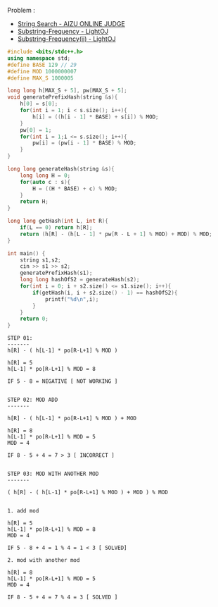 Problem :
- [String Search - AIZU ONLINE JUDGE](https://judge.u-aizu.ac.jp/onlinejudge/description.jsp?id=ALDS1_14_B)
- [Substring-Frequency - LightOJ](https://lightoj.com/problem/substring-frequency)
- [Substring-Frequency(ii) - LightOJ](https://lightoj.com/problem/substring-frequency-ii)

```c++
#include <bits/stdc++.h>
using namespace std;
#define BASE 129 // 29
#define MOD 1000000007
#define MAX_S 1000005

long long h[MAX_S + 5], pw[MAX_S + 5];
void generatePrefixHash(string &s){
    h[0] = s[0];
    for(int i = 1; i < s.size(); i++){
        h[i] = ((h[i - 1] * BASE) + s[i]) % MOD;
    }
    pw[0] = 1;
    for(int i = 1;i <= s.size(); i++){
        pw[i] = (pw[i - 1] * BASE) % MOD;
    }
}

long long generateHash(string &s){
    long long H = 0;
    for(auto c : s){
        H = ((H * BASE) + c) % MOD;
    }
    return H;
}

long long getHash(int L, int R){
    if(L == 0) return h[R];
    return (h[R] - (h[L - 1] * pw[R - L + 1] % MOD) + MOD) % MOD;
}

int main() {
    string s1,s2;
    cin >> s1 >> s2;
    generatePrefixHash(s1);
    long long hashOfS2 = generateHash(s2);
    for(int i = 0; i + s2.size() <= s1.size(); i++){
        if(getHash(i, i + s2.size() - 1) == hashOfS2){
            printf("%d\n",i);
        }
    }
    return 0;
}
```
```
STEP 01:
-------
h[R] - ( h[L-1] * po[R-L+1] % MOD )

h[R] = 5
h[L-1] * po[R-L+1] % MOD = 8

IF 5 - 8 = NEGATIVE [ NOT WORKING ]


STEP 02: MOD ADD
-------

h[R] - ( h[L-1] * po[R-L+1] % MOD ) + MOD 

h[R] = 8
h[L-1] * po[R-L+1] % MOD = 5
MOD = 4

IF 8 - 5 + 4 = 7 > 3 [ INCORRECT ]


STEP 03: MOD WITH ANOTHER MOD
-------

( h[R] - ( h[L-1] * po[R-L+1] % MOD ) + MOD ) % MOD


1. add mod

h[R] = 5
h[L-1] * po[R-L+1] % MOD = 8
MOD = 4

IF 5 - 8 + 4 = 1 % 4 = 1 < 3 [ SOLVED]

2. mod with another mod

h[R] = 8
h[L-1] * po[R-L+1] % MOD = 5
MOD = 4

IF 8 - 5 + 4 = 7 % 4 = 3 [ SOLVED ]
```
